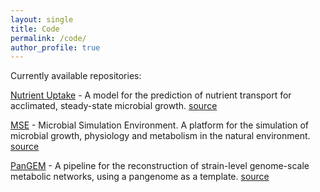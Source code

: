 ```yaml
---
layout: single
title: Code
permalink: /code/
author_profile: true
---
```


Currently available repositories:

[Nutrient Uptake](/NutrientUptakeCode/) - A model for the prediction of nutrient transport for acclimated, steady-state microbial growth. [source](https://github.com/jrcasey/NutrientUptake)

[MSE](/MSE/) - Microbial Simulation Environment. A platform for the simulation of microbial growth, physiology and metabolism in the natural environment. [source](https://github.com/jrcasey/mse)

[PanGEM](/PanGEM/) - A pipeline for the reconstruction of strain-level genome-scale metabolic networks, using a pangenome as a template. [source](https://github.com/jrcasey/PanGEM)   